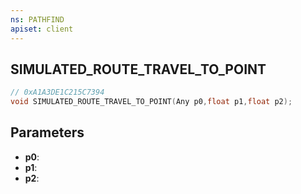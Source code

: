 ```yaml
---
ns: PATHFIND
apiset: client
---
```

## SIMULATED_ROUTE_TRAVEL_TO_POINT

```c
// 0xA1A3DE1C215C7394
void SIMULATED_ROUTE_TRAVEL_TO_POINT(Any p0,float p1,float p2);
```


## Parameters
* **p0**:
* **p1**:
* **p2**: